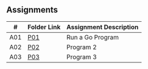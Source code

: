 ##  Assignments

|   #   | Folder Link | Assignment Description |
| :---: | ----------- | ---------------------- |
|  A01 | [P01](https://github.com/huyngo878/4143-PLC-HuyNgo/tree/main/Assignments/P01)    |  Run a Go Program |
| A02 | [P02](https://github.com/huyngo878/4143-PLC-HuyNgo/tree/main/Assignments/P02) | Program 2 |
| A03 | [P03](https://github.com/huyngo878/img_mod) | Program 3 |
